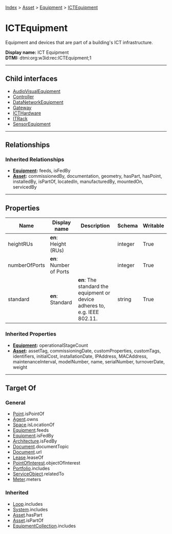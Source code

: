 [Index](../../../index.md) > [Asset](../../Asset.md) > [Equipment](../Equipment.md) > [ICTEquipment](#)
# ICTEquipment

Equipment and devices that are part of a building's ICT infrastructure.


**Display name:** ICT Equipment<br />
**DTMI:** dtmi:org:w3id:rec:ICTEquipment;1

---

## Child interfaces
* [AudioVisualEquipment](AudioVisualEquipment.md)
* [Controller](Controller/Controller.md)
* [DataNetworkEquipment](DataNetworkEquipment/DataNetworkEquipment.md)
* [Gateway](Gateway.md)
* [ICTHardware](ICTHardware/ICTHardware.md)
* [ITRack](ITRack.md)
* [SensorEquipment](SensorEquipment/SensorEquipment.md)

---

## Relationships

### Inherited Relationships
* **[Equipment](../Equipment.md):** feeds, isFedBy
* **[Asset](../../Asset.md):** commissionedBy, documentation, geometry, hasPart, hasPoint, installedBy, isPartOf, locatedIn, manufacturedBy, mountedOn, servicedBy

---

## Properties

|Name|Display name|Description|Schema|Writable|
|-|-|-|-|-|
|heightRUs|**en**: Height (RUs)||integer|True|
|numberOfPorts|**en**: Number of Ports||integer|True|
|standard|**en**: Standard|**en**: The standard the equipment or device adheres to, e.g. IEEE 802.11.|string|True|
### Inherited Properties
* **[Equipment](../Equipment.md):** operationalStageCount
* **[Asset](../../Asset.md):** assetTag, commissioningDate, customProperties, customTags, identifiers, initialCost, installationDate, IPAddress, MACAddress, maintenanceInterval, modelNumber, name, serialNumber, turnoverDate, weight

---

## Target Of
### General
* [Point](../../../Point/Point.md).isPointOf
* [Agent](../../../Agent/Agent.md).owns
* [Space](../../../Space/Space.md).isLocationOf
* [Equipment](../Equipment.md).feeds
* [Equipment](../Equipment.md).isFedBy
* [Architecture](../../../Space/Architecture/Architecture.md).isFedBy
* [Document](../../../Information/Document/Document.md).documentTopic
* [Document](../../../Information/Document/Document.md).url
* [Lease](../../../Event/Lease.md).leaseOf
* [PointOfInterest](../../../Information/PointOfInterest.md).objectOfInterest
* [Portfolio](../../../Collection/Portfolio.md).includes
* [ServiceObject](../../../Information/ServiceObject/ServiceObject.md).relatedTo
* [Meter](../Meter/Meter.md).meters
### Inherited
* [Loop](../../../Collection/Loop/Loop.md).includes
* [System](../../../Collection/System/System.md).includes
* [Asset](../../Asset.md).hasPart
* [Asset](../../Asset.md).isPartOf
* [EquipmentCollection](../../../Collection/Equipment-.md).includes

